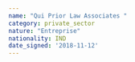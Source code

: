 ```yaml
---
name: "Qui Prior Law Associates "
category: private_sector
nature: "Entreprise"
nationality: IND
date_signed: '2018-11-12'
---
```

    